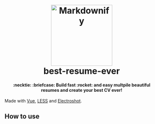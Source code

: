 <h1 align="center">
  <br>
  <a href="https://github.com/salomonelli/best-resume-ever">
  <img src="https://github.com/salomonelli/best-resume-ever/blob/master/src/assets/logo.png" alt="Markdownify" width="200"></a>
  <br>
  best-resume-ever
  <br>
</h1>

<h4 align="center">
  :necktie: :briefcase: Build fast :rocket: and easy multpile beautiful resumes and create your best CV ever!
  <br>
</h4>
<span align="center">
Made with
  <a href="https://github.com/vuejs/vue" target="_blank">Vue</a>,  
  <a href="https://github.com/less/less.js" target="_blank">LESS</a> and
  <a href="https://github.com/mixu/electroshot" target="_blank">Electroshot</a>.
</span>

## How to use
